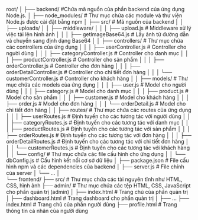 root/
│
├── backend/                             #Chứa mã nguồn của phần backend của ứng dụng Node.js.
│   ├── node_modules/                    # Thư mục chứa các module và thư viện Node.js được cài đặt bằng npm
│   ├── src/                             # Mã nguồn của backend
│   │   ├── uploads/
│   │   ├── middleware/
│   │   │   ├── upload.js                # Middleware xử lý việc tải lên hình ảnh
│   │   │   ├── getImageBase64.js        # Lấy ảnh từ đường dẫn và chuyển sang định dạng Base64
│   │   ├── controllers/                 # Thư mục chứa các controllers của ứng dụng
│   │   │   ├── userController.js        # Controller cho người dùng
│   │   │   ├── categoryController.js    # Controller cho danh mục
│   │   │   ├── productController.js     # Controller cho sản phẩm
│   │   │   ├── orderController.js       # Controller cho đơn hàng
│   │   │   ├── orderDetailController.js # Controller cho chi tiết đơn hàng
│   │   │   └── customerController.js    # Controller cho khách hàng
│   │   ├── models/                      # Thư mục chứa các models của ứng dụng
│   │   │   ├── user.js                  # Model cho người dùng
│   │   │   ├── category.js              # Model cho danh mục
│   │   │   ├── product.js               # Model cho sản phẩm
│   │   │   ├── customer.js              # Model cho khách hàng
│   │   │   ├── order.js                 # Model cho đơn hàng
│   │   │   └── orderDetail.js           # Model cho chi tiết đơn hàng
│   │   ├── routes/                      # Thư mục chứa các routes của ứng dụng
│   │   │   ├── userRoutes.js            # Định tuyến cho các tương tác với người dùng
│   │   │   ├── categoryRoutes.js        # Định tuyến cho các tương tác với danh mục
│   │   │   ├── productRoutes.js         # Định tuyến cho các tương tác với sản phẩm
│   │   │   ├── orderRoutes.js           # Định tuyến cho các tương tác với đơn hàng
│   │   │   ├── orderDetailRoutes.js     # Định tuyến cho các tương tác với chi tiết đơn hàng
│   │   │   └── customerRoutes.js        # Định tuyến cho các tương tác với khách hàng
│   │   └── config/                      # Thư mục chứa các file cấu hình cho ứng dụng
│   │       └── dbConfig.js              # Cấu hình kết nối cơ sở dữ liệu
│   ├── package.json                     # File cấu hình npm và các dependencies của backend
│   ├── server.js                        # File chính của server
│   └── ...
│           
└── frontend/
    ├── src/                # Thư mục chứa các tài nguyên tĩnh như HTML, CSS, hình ảnh
        ├── admin/             # Thư mục chứa các tệp HTML, CSS, JavaScript cho phần quản trị (admin)
        │   ├── index.html     # Trang chủ của phần quản trị
        │   ├── dashboard.html # Trang dashboard cho phần quản trị
        │   ├── ...
        ├── index.html         # Trang chủ của phần người dùng
        ├── profile.html       # Trang thông tin cá nhân của người dùng

